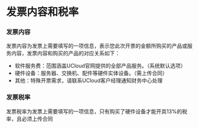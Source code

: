

# 发票内容和税率

### 发票内容

发票内容为发票上需要填写的一项信息，表示您此次开票的金额所购买的产品或服务内容，发票内容和购买的产品的对应关系如下：

  - 软件服务费：范围涵盖UCloud官网提供的全部产品服务。（系统默认选项）
  - 硬件设备：服务器、交换机、配件等硬件实体设备。（需上传合同）
  - 其他：特殊开票需求，请联系UCloud客户经理通知财务中心处理

### 发票税率

发票税率为发票上需要填写的一项信息，只有购买了硬件设备才能开具13%的税率，且必须上传合同
